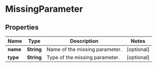 

# MissingParameter

## Properties

Name | Type | Description | Notes
------------ | ------------- | ------------- | -------------
**name** | **String** | Name of the missing parameter. |  [optional]
**type** | **String** | Type of the missing parameter. |  [optional]




